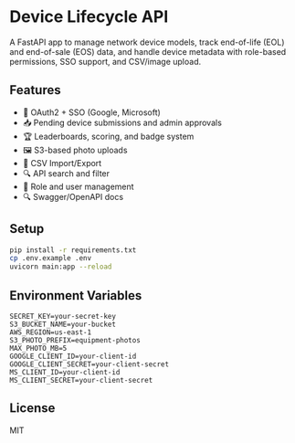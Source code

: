 # Device Lifecycle API

A FastAPI app to manage network device models, track end-of-life (EOL) and end-of-sale (EOS) data, and handle device metadata with role-based permissions, SSO support, and CSV/image upload.

## Features

- 🔐 OAuth2 + SSO (Google, Microsoft)
- 📥 Pending device submissions and admin approvals
- 🏆 Leaderboards, scoring, and badge system
- 🖼 S3-based photo uploads
- 📎 CSV Import/Export
- 🔍 API search and filter
- 🔧 Role and user management
- 🔍 Swagger/OpenAPI docs

## Setup

```bash
pip install -r requirements.txt
cp .env.example .env
uvicorn main:app --reload
```

## Environment Variables

```
SECRET_KEY=your-secret-key
S3_BUCKET_NAME=your-bucket
AWS_REGION=us-east-1
S3_PHOTO_PREFIX=equipment-photos
MAX_PHOTO_MB=5
GOOGLE_CLIENT_ID=your-client-id
GOOGLE_CLIENT_SECRET=your-client-secret
MS_CLIENT_ID=your-client-id
MS_CLIENT_SECRET=your-client-secret
```

## License

MIT
